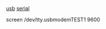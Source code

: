 [usb](https://github.com/rp-rs/rp-hal/blob/main/rp2040-hal/examples/uart.rs)
[serial](shrug)

screen /dev/tty.usbmodemTEST1 9600